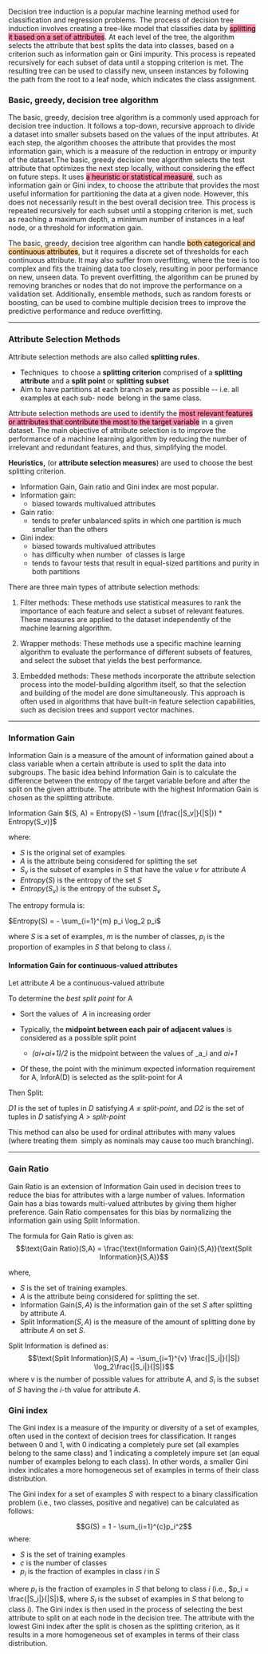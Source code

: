 
Decision tree induction is a popular machine learning method used for classification and regression problems. The process of decision tree induction involves creating a tree-like model that classifies data by <mark style="background: #FF5582A6;">splitting it based on a set of attributes</mark>. At each level of the tree, the algorithm selects the attribute that best splits the data into classes, based on a criterion such as information gain or Gini impurity. This process is repeated recursively for each subset of data until a stopping criterion is met. The resulting tree can be used to classify new, unseen instances by following the path from the root to a leaf node, which indicates the class assignment.

### Basic, greedy, decision tree algorithm

The basic, greedy, decision tree algorithm is a commonly used approach for decision tree induction. It follows a top-down, recursive approach to divide a dataset into smaller subsets based on the values of the input attributes. At each step, the algorithm chooses the attribute that provides the most information gain, which is a measure of the reduction in entropy or impurity of the dataset.The basic, greedy decision tree algorithm selects the test attribute that optimizes the next step locally, without considering the effect on future steps. It uses <mark style="background: #FF5582A6;">a heuristic or statistical measure</mark>, such as information gain or Gini index, to choose the attribute that provides the most useful information for partitioning the data at a given node. However, this does not necessarily result in the best overall decision tree. This process is repeated recursively for each subset until a stopping criterion is met, such as reaching a maximum depth, a minimum number of instances in a leaf node, or a threshold for information gain.

The basic, greedy, decision tree algorithm can handle <mark style="background: #FFB86CA6;">both categorical and continuous attributes</mark>, but it requires a discrete set of thresholds for each continuous attribute. It may also suffer from overfitting, where the tree is too complex and fits the training data too closely, resulting in poor performance on new, unseen data. To prevent overfitting, the algorithm can be pruned by removing branches or nodes that do not improve the performance on a validation set. Additionally, ensemble methods, such as random forests or boosting, can be used to combine multiple decision trees to improve the predictive performance and reduce overfitting.

---
### Attribute Selection Methods

Attribute selection methods are also called **splitting rules.**

-   Techniques  to choose a **splitting criterion** comprised of a **splitting attribute** and a **split point** or **splitting subset**
-   Aim to have partitions at each branch as **pure** as possible -- i.e. all examples at each sub- node  belong in the same class.

Attribute selection methods are used to identify the <mark style="background: #FF5582A6;">most relevant features or attributes that contribute the most to the target variable</mark> in a given dataset. The main objective of attribute selection is to improve the performance of a machine learning algorithm by reducing the number of irrelevant and redundant features, and thus, simplifying the model.

**Heuristics,** (or **attribute selection measures**) are used to choose the best  splitting criterion.

-   Information Gain, Gain ratio and Gini index are most popular.  
-   Information gain:
	-   biased towards multivalued attributes
-   Gain ratio:
	-  tends to prefer unbalanced splits in which one partition is much smaller than the others
-   Gini index:
	-  biased towards multivalued attributes
	-   has difficulty when number  of classes is large
	- tends to favour tests that result in equal-sized partitions and purity in both partitions


There are three main types of attribute selection methods:

1.  Filter methods: These methods use statistical measures to rank the importance of each feature and select a subset of relevant features. These measures are applied to the dataset independently of the machine learning algorithm.
    
2.  Wrapper methods: These methods use a specific machine learning algorithm to evaluate the performance of different subsets of features, and select the subset that yields the best performance.
    
3.  Embedded methods: These methods incorporate the attribute selection process into the model-building algorithm itself, so that the selection and building of the model are done simultaneously. This approach is often used in algorithms that have built-in feature selection capabilities, such as decision trees and support vector machines.

---

### Information Gain

Information Gain is a measure of the amount of information gained about a class variable when a certain attribute is used to split the data into subgroups. The basic idea behind Information Gain is to calculate the difference between the entropy of the target variable before and after the split on the given attribute. The attribute with the highest Information Gain is chosen as the splitting attribute.

Information Gain $(S, A) = Entropy(S) - \sum [(\frac{|S_v|}{|S|}) * Entropy(S_v)]$

where:
- $S$ is the original set of examples 
- $A$ is the attribute being considered for splitting the set
- $S_v$ is the subset of examples in $S$ that have the value $v$ for attribute $A$
- $Entropy(S)$ is the entropy of the set $S$ 
- $Entropy(S_v)$ is the entropy of the subset $S_v$

The entropy formula is:

$Entropy(S) = - \sum_{i=1}^{m} p_i \log_2 p_i$

where $S$ is a set of examples, $m$ is the number of classes, $p_i$ is the proportion of examples in $S$ that belong to class $i$.


#### Information Gain for continuous-valued attributes

Let attribute _A_ be a continuous-valued attribute

To determine the _best split point_ for A

-   Sort the values of  _A_ in increasing order

-   Typically, the **midpoint between each pair of adjacent values** is considered as a possible split point
    -   _(ai+ai+1)/2_ is the midpoint between the values of _a_i and _ai+1_

-   Of these, the point with the minimum expected information requirement for A, InforA(D) is selected as the split-point for _A_

Then Split:

_D1_ is the set of tuples in _D_ satisfying _A ≤ split-point_, and _D2_ is the set of tuples in _D_ satisfying _A > split-point_

This method can also be used for ordinal attributes with many values (where treating them  simply as nominals may cause too much branching).

---

### Gain Ratio

Gain Ratio is an extension of Information Gain used in decision trees to reduce the bias for attributes with a large number of values. Information Gain has a bias towards multi-valued attributes by giving them higher preference. Gain Ratio compensates for this bias by normalizing the information gain using Split Information.

The formula for Gain Ratio is given as:
$$\text{Gain Ratio}(S,A) = \frac{\text{Information Gain}(S,A)}{\text{Split Information}(S,A)}$$

where,

-   $S$ is the set of training examples.
-   $A$ is the attribute being considered for splitting the set.
-   $\text{Information Gain}(S,A)$ is the information gain of the set $S$ after splitting by attribute $A$.
-   $\text{Split Information}(S,A)$ is the measure of the amount of splitting done by attribute $A$ on set $S$.

Split Information is defined as:
$$\text{Split Information}(S,A) = -\sum_{i=1}^{v} \frac{|S_i|}{|S|} \log_2\frac{|S_i|}{|S|}$$
where $v$ is the number of possible values for attribute $A$, and $S_i$ is the subset of $S$ having the $i$-th value for attribute $A$.


### Gini index

The Gini index is a measure of the impurity or diversity of a set of examples, often used in the context of decision trees for classification. It ranges between 0 and 1, with 0 indicating a completely pure set (all examples belong to the same class) and 1 indicating a completely impure set (an equal number of examples belong to each class). In other words, a smaller Gini index indicates a more homogeneous set of examples in terms of their class distribution.

The Gini index for a set of examples $S$ with respect to a binary classification problem (i.e., two classes, positive and negative) can be calculated as follows:

$$G(S) = 1 - \sum_{i=1}^{c}p_i^2$$
where:

-   $S$ is the set of training examples
-   $c$ is the number of classes
-   $p_i$ is the fraction of examples in class $i$ in $S$

where $p_i$ is the fraction of examples in $S$ that belong to class $i$ (i.e., $p_i = \frac{|S_i|}{|S|}$, where $S_i$ is the subset of examples in $S$ that belong to class $i$). The Gini index is then used in the process of selecting the best attribute to split on at each node in the decision tree. The attribute with the lowest Gini index after the split is chosen as the splitting criterion, as it results in a more homogeneous set of examples in terms of their class distribution.

